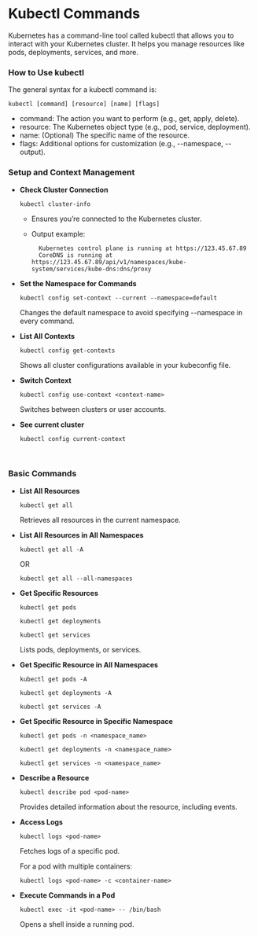 # Kubectl Commands

Kubernetes has a command-line tool called kubectl that allows you to interact with your Kubernetes cluster. It helps you manage resources like pods, deployments, services, and more.

### How to Use kubectl

The general syntax for a kubectl command is:

```
kubectl [command] [resource] [name] [flags]
```

- command: The action you want to perform (e.g., get, apply, delete).
- resource: The Kubernetes object type (e.g., pod, service, deployment).
- name: (Optional) The specific name of the resource.
- flags: Additional options for customization (e.g., --namespace, --output).

### Setup and Context Management

- **Check Cluster Connection**

  ```
  kubectl cluster-info
  ```

  - Ensures you’re connected to the Kubernetes cluster.
  - Output example:

    ```
      Kubernetes control plane is running at https://123.45.67.89
      CoreDNS is running at https://123.45.67.89/api/v1/namespaces/kube-system/services/kube-dns:dns/proxy
    ```

- **Set the Namespace for Commands**

  ```
  kubectl config set-context --current --namespace=default
  ```

  Changes the default namespace to avoid specifying --namespace in every command.

- **List All Contexts**

  ```
  kubectl config get-contexts
  ```

  Shows all cluster configurations available in your kubeconfig file.

- **Switch Context**

  ```
  kubectl config use-context <context-name>
  ```

  Switches between clusters or user accounts.

- **See current cluster**

  ```
  kubectl config current-context
  ```

<br>

### Basic Commands

- **List All Resources**

  ```
  kubectl get all
  ```

  Retrieves all resources in the current namespace.

- **List All Resources in All Namespaces**

  ```
  kubectl get all -A
  ```

  OR

  ```
  kubectl get all --all-namespaces
  ```

- **Get Specific Resources**

  ```
  kubectl get pods
  
  kubectl get deployments
  
  kubectl get services
  ```

  Lists pods, deployments, or services.


- **Get Specific Resource in All Namespaces**

  ```
  kubectl get pods -A

  kubectl get deployments -A

  kubectl get services -A
  ```

- **Get Specific Resource in Specific Namespace**

  ```
  kubectl get pods -n <namespace_name>

  kubectl get deployments -n <namespace_name>

  kubectl get services -n <namespace_name>
  ```

- **Describe a Resource**

  ```
  kubectl describe pod <pod-name>
  ```

  Provides detailed information about the resource, including events.

- **Access Logs**

  ```
  kubectl logs <pod-name>
  ```

  Fetches logs of a specific pod.

  For a pod with multiple containers:

  ```
  kubectl logs <pod-name> -c <container-name>
  ```

- **Execute Commands in a Pod**

  ```
  kubectl exec -it <pod-name> -- /bin/bash
  ```

  Opens a shell inside a running pod.
